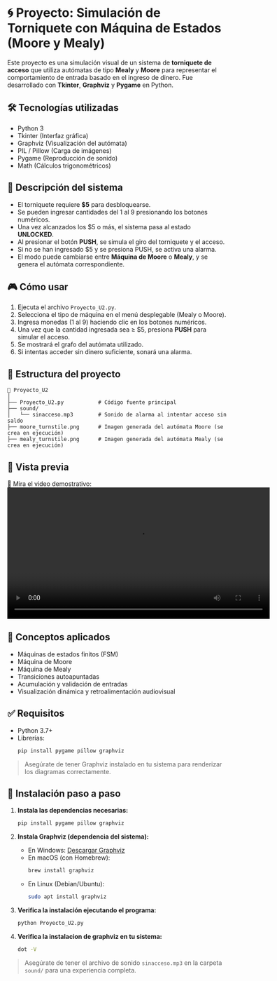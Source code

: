 # 🌀 Proyecto: Simulación de Torniquete con Máquina de Estados (Moore y Mealy)

Este proyecto es una simulación visual de un sistema de **torniquete de acceso** que utiliza autómatas de tipo **Mealy** y **Moore** para representar el comportamiento de entrada basado en el ingreso de dinero. Fue desarrollado con **Tkinter**, **Graphviz** y **Pygame** en Python.

## 🛠 Tecnologías utilizadas

- Python 3
- Tkinter (Interfaz gráfica)
- Graphviz (Visualización del autómata)
- PIL / Pillow (Carga de imágenes)
- Pygame (Reproducción de sonido)
- Math (Cálculos trigonométricos)

## 🚦 Descripción del sistema

- El torniquete requiere **$5** para desbloquearse.
- Se pueden ingresar cantidades del 1 al 9 presionando los botones numéricos.
- Una vez alcanzados los $5 o más, el sistema pasa al estado **UNLOCKED**.
- Al presionar el botón **PUSH**, se simula el giro del torniquete y el acceso.
- Si no se han ingresado $5 y se presiona PUSH, se activa una alarma.
- El modo puede cambiarse entre **Máquina de Moore** o **Mealy**, y se genera el autómata correspondiente.

## 🎮 Cómo usar

1. Ejecuta el archivo `Proyecto_U2.py`.
2. Selecciona el tipo de máquina en el menú desplegable (Mealy o Moore).
3. Ingresa monedas (1 al 9) haciendo clic en los botones numéricos.
4. Una vez que la cantidad ingresada sea ≥ $5, presiona **PUSH** para simular el acceso.
5. Se mostrará el grafo del autómata utilizado.
6. Si intentas acceder sin dinero suficiente, sonará una alarma.

## 📁 Estructura del proyecto

```
📁 Proyecto_U2
│
├── Proyecto_U2.py           # Código fuente principal
├── sound/
│   └── sinacceso.mp3        # Sonido de alarma al intentar acceso sin saldo
├── moore_turnstile.png      # Imagen generada del autómata Moore (se crea en ejecución)
├── mealy_turnstile.png      # Imagen generada del autómata Mealy (se crea en ejecución)
```

## 📸 Vista previa

🎥 Mira el video demostrativo: 
<video width="600" controls> <source src="evidencia.mp4" type="video/mp4"> Tu
navegador no soporta la reproducción de video. </video>


## 🧠 Conceptos aplicados

- Máquinas de estados finitos (FSM)
- Máquina de Moore
- Máquina de Mealy
- Transiciones autoapuntadas
- Acumulación y validación de entradas
- Visualización dinámica y retroalimentación audiovisual

## ✅ Requisitos

- Python 3.7+
- Librerías:
  ```bash
  pip install pygame pillow graphviz
  ```

> Asegúrate de tener Graphviz instalado en tu sistema para renderizar los diagramas correctamente.
## 🧪 Instalación paso a paso

1. **Instala las dependencias necesarias:**
   ```bash
   pip install pygame pillow graphviz
   ```

2. **Instala Graphviz (dependencia del sistema):**
   - En Windows: [Descargar Graphviz](https://graphviz.org/download/)
   - En macOS (con Homebrew):
     ```bash
     brew install graphviz
     ```
   - En Linux (Debian/Ubuntu):
     ```bash
     sudo apt install graphviz
     ```

3. **Verifica la instalación ejecutando el programa:**
   ```bash
   python Proyecto_U2.py
   ```
4. **Verifica la instalacion de graphviz en tu sistema:**
    ```bash
    dot -V
    ```
> Asegúrate de tener el archivo de sonido `sinacceso.mp3` en la carpeta `sound/` para una experiencia completa.